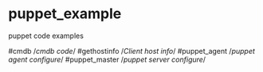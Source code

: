 puppet_example
==============

puppet code examples

#cmdb                       /*cmdb code*/
#gethostinfo                /*Client host info*/
#puppet_agent               /*puppet agent configure*/
#puppet_master              /*puppet server configure*/

